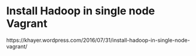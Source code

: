 <html>
<head></head>
<body>
<h1>Install Hadoop in single node Vagrant</h1>
<div>https://khayer.wordpress.com/2016/07/31/install-hadoop-in-single-node-vagrant/</div>
</body>
</html>
